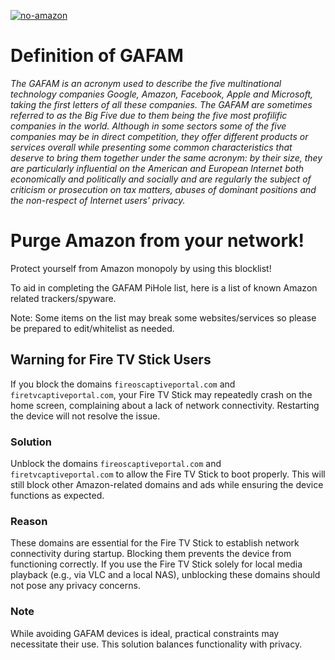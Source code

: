[![no-amazon](https://raw.githubusercontent.com/nickspaargaren/no-amazon/master/GAFAMSPLATTEXTgit.png)](https://github.com/nickspaargaren/no-amazon)
# Definition of GAFAM

*The GAFAM is an acronym used to describe the five multinational technology companies Google, Amazon, Facebook, Apple and Microsoft, taking the first letters of all these companies. The GAFAM are sometimes referred to as the Big Five due to them being the five most profilific companies in the world. Although in some sectors some of the five companies may be in direct competition, they offer different products or services overall while presenting some common characteristics that deserve to bring them together under the same acronym: by their size, they are particularly influential on the American and European Internet both economically and politically and socially and are regularly the subject of criticism or prosecution on tax matters, abuses of dominant positions and the non-respect of Internet users' privacy.*

# Purge Amazon from your network!

Protect yourself from Amazon monopoly by using this blocklist!

To aid in completing the GAFAM PiHole list, here is a list of known Amazon related trackers/spyware.

Note: Some items on the list may break some websites/services so please be prepared to edit/whitelist as needed.

## Warning for Fire TV Stick Users

If you block the domains `fireoscaptiveportal.com` and `firetvcaptiveportal.com`, your Fire TV Stick may repeatedly crash on the home screen, complaining about a lack of network connectivity. Restarting the device will not resolve the issue.

### Solution
Unblock the domains `fireoscaptiveportal.com` and `firetvcaptiveportal.com` to allow the Fire TV Stick to boot properly. This will still block other Amazon-related domains and ads while ensuring the device functions as expected.

### Reason
These domains are essential for the Fire TV Stick to establish network connectivity during startup. Blocking them prevents the device from functioning correctly. If you use the Fire TV Stick solely for local media playback (e.g., via VLC and a local NAS), unblocking these domains should not pose any privacy concerns.

### Note
While avoiding GAFAM devices is ideal, practical constraints may necessitate their use. This solution balances functionality with privacy.